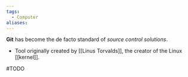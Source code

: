 ```yaml
---
tags:
  - Computer
aliases:
---
```

**Git** has become the de facto standard of *source control solutions*.

- Tool originally created by [[Linus Torvalds]], the creator of the Linux [[kernel]].

#TODO